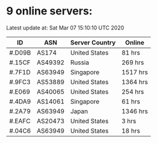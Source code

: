 # 9 online servers:

Latest update at: Sat Mar 07 15:10:10 UTC 2020

| ID | ASN | Server Country | Online |
| -- | --- | -------------- | ------ |
| #.D09B | AS174 | United States | 81 hrs |
| #.15CF | AS49392 | Russia | 269 hrs |
| #.7F1D | AS63949 | Singapore | 1517 hrs |
| #.9FC3 | AS53889 | United States | 1364 hrs |
| #.E069 | AS40065 | United States | 254 hrs |
| #.4DA9 | AS14061 | Singapore | 61 hrs |
| #.2A79 | AS63949 | Japan | 1346 hrs |
| #.EAFC | AS20473 | United States | 3 hrs |
| #.04C6 | AS63949 | United States | 18 hrs |

